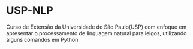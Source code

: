 # USP-NLP
Curso de Extensão da Universidade de São Paulo(USP) com enfoque em apresentar o processamento de linguagem natural para leigos, utilizando alguns comandos em Python
